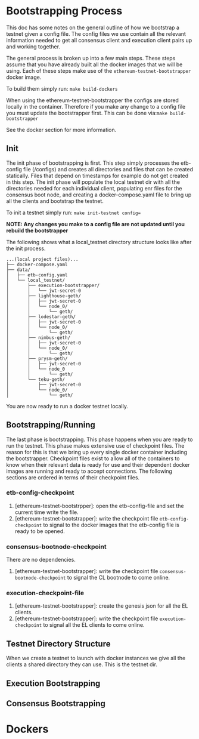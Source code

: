# Bootstrapping Process
This doc has some notes on the general outline of how we bootstrap a testnet 
given a config file. The config files we use contain all the relevant 
information needed to get all consensus client and execution client pairs up 
and working together.

The general process is broken up into a few main steps. These steps assume that
you have already built all the docker images that we will be using. Each of 
these steps make use of the ``ethereum-testnet-bootstrapper`` docker image. 

To build them simply run: ``make build-dockers``

When using the ethereum-testnet-bootstrapper the configs are stored locally
in the container. Therefore if you make any change to a config file you must
update the bootstrapper first. This can be done via:``make build-bootstrapper``

See the docker section for more information.
## Init
The init phase of bootstrapping is first. This step simply processes the 
etb-config file (/configs) and creates all directories and files that can
be created statically. Files that depend on timestamps for example do not get
created in this step. The init phase will populate the local testnet dir with
all the directories needed for each individual client, populating enr files 
for the consensus boot node, and creating a docker-compose.yaml file to bring
up all the clients and bootstrap the testnet.

To init a testnet simply run: ``make init-testnet config=``

**NOTE: Any changes you make to a config file are not updated until you rebuild the bootstrapper**

The following shows what a local_testnet directory structure looks like after
the init process.

```
...(local project files)...
├── docker-compose.yaml
├── data/
│   ├── etb-config.yaml
│   └── local_testnet/
│       ├── execution-bootstrapper/
│       │   └── jwt-secret-0
│       ├── lighthouse-geth/
│       │   ├── jwt-secret-0
│       │   └── node_0/
│       │       └── geth/
│       ├── lodestar-geth/
│       │   ├── jwt-secret-0
│       │   └── node_0/
│       │       └── geth/
│       ├── nimbus-geth/
│       │   ├── jwt-secret-0
│       │   └── node_0/
│       │       └── geth/
│       ├── prysm-geth/
│       │   ├── jwt-secret-0
│       │   └── node_0
│       │       └── geth/
│       └── teku-geth/
│           ├── jwt-secret-0
│           └── node_0/
│               └── geth/

```
You are now ready to run a docker testnet locally.
## Bootstrapping/Running
The last phase is bootstrapping. This phase happens when you are ready to run
the testnet. This phase makes extensive use of checkpoint files. The reason for
this is that we bring up every single docker container including the 
bootstrapper. Checkpoint files exist to allow all of the containers to know 
when their relevant data is ready for use and their dependent docker images are
running and ready to accept connections. The following sections are ordered in 
terms of their checkpoint files.
### etb-config-checkpoint
1. [ethereum-testnet-bootstrpper]: open the etb-config-file and set the current time
write the file. 
2. [ethereum-testnet-bootstrapper]: write the checkpoint file ``etb-config-checkpoint``
to signal to the docker images that the etb-config file is ready to be opened.
### consensus-bootnode-checkpoint
There are no dependencies. 
1. [ethereum-testnet-bootstrapper]: write the checkpoint file ``consensus-bootnode-checkpoint``
to signal the CL bootnode to come online.
### execution-checkpoint-file
1. [ethereum-testnet-bootstrapper]: create the genesis json for all the EL clients.
2. [ethereum-testnet-bootstrapper]: write the checkpoint file ``execution-checkpoint``
to signal all the EL clients to come online.
## Testnet Directory Structure
When we create a testnet to launch with docker instances we give all the clients a shared directory they can use. This
is the testnet dir.
## Execution Bootstrapping
## Consensus Bootstrapping
# Dockers